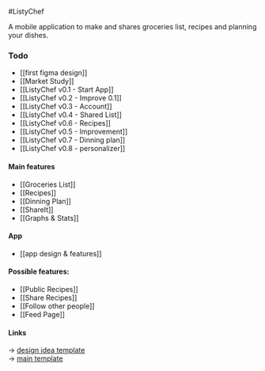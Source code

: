 #ListyChef 

A mobile application to make and shares groceries list, recipes and planning your dishes.

### Todo
- [[first figma design]]
- [[Market Study]]
- [[ListyChef v0.1 - Start App]]
- [[ListyChef v0.2 - Improve 0.1]]
- [[ListyChef v0.3 - Account]]
- [[ListyChef v0.4 - Shared List]]
- [[ListyChef v0.6 - Recipes]]
- [[ListyChef v0.5 - Improvement]]
- [[ListyChef v0.7 - Dinning plan]]
- [[ListyChef v0.8 - personalizer]]

#### Main features

- [[Groceries List]] 
- [[Recipes]]
- [[Dinning Plan]]
- [[ShareIt]]
- [[Graphs & Stats]]


#### App

* [[app design & features]]

#### Possible features:
- [[Public Recipes]]
- [[Share Recipes]]
- [[Follow other people]]
- [[Feed Page]]

#### **Links**

-> [design idea template](https://www.figma.com/design/djW6dtxDSlqApMKZNSnrXo/Groceries-App.-%F0%9F%A6%84-freebies--Community-?node-id=0-1&p=f&t=WKn08CaurmP4Iwyb-0)  
-> [main template](https://www.figma.com/design/Hu8cOB2YG9TlkZDXKOie3q/Mobile-Apps-%E2%80%93-Prototyping-Kit--Community-?node-id=193-3231&p=f&t=XZuF63zDlG9SHGaq-0)
